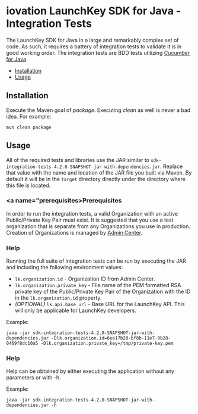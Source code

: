 # iovation LaunchKey SDK for Java - Integration Tests

The LaunchKey SDK for Java in a large and remarkably complex set of code. As such, it requires a battery of integration
tests to validate it is in good working order. The integration tests are BDD tests utilizing
[Cucumber for Java](https://cucumber.io/docs/reference/jvm#java).

  * [Installation](#installation)
  * [Usage](#usage)


## <a name="installation"></a>Installation

Execute the Maven goal of _package_. Executing _clean_ as well is never a bad idea.  For example:

```
mvn clean package
```

## <a name="usage"></a>Usage

All of the required tests and libraries use the JAR similar to 
`sdk-integration-tests-4.2.0-SNAPSHOT-jar-with-dependencies.jar`. Replace that value with the name and location
of the JAR file you built via Maven. By default it will be in the `target`
directory directly under the directory where this file is located.

### <a name="prerequisites></a>Prerequisites

In order to run the integration tests, a valid Organization with an active Public/Private Key Pair must exist. It is 
suggested that you use a test organization that is separate from any Organizations you use in production. Creation of
Organizations is managed by [Admin Center](https://admin.launchkey.com).  

### <a name="help"></a>Help
  
Running the full suite of integration tests can be run by executing the JAR and including the following environment
values:

* `lk.organization.id` - Organization ID from Admin Center.
* `lk.organization.private_key` - File name of the PEM formatted RSA private key of the Public/Private Key Pair
    of the Organization with the ID in the `lk.organization.id` property.
* _(OPTIONAL)_ `lk.api.base_url` - Base URL for the LaunchKey API. This will only be applicable for LaunchKey 
    developers.
 
Example:
```
java -jar sdk-integration-tests-4.2.0-SNAPSHOT-jar-with-dependencies.jar -Dlk.organization.id=6ee17b28-bf8b-11e7-9b28-0469f8dc10a5 -Dlk.organization.private_key=/tmp/private-key.pem
```

### <a name="help"></a>Help
  
Help can be obtained by either executing the application without any parameters or with -h.

Example:
```
java -jar sdk-integration-tests-4.2.0-SNAPSHOT-jar-with-dependencies.jar -h
```
